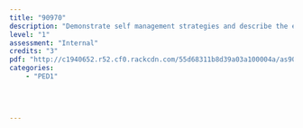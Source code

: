 ```yaml
---
title: "90970"
description: "Demonstrate self management strategies and describe the effects on participation in physical activity"
level: "1"
assessment: "Internal"
credits: "3"
pdf: "http://c1940652.r52.cf0.rackcdn.com/55d68311b8d39a03a100004a/as90970.pdf"
categories:
    - "PED1"
    
    
    
    
---
```

